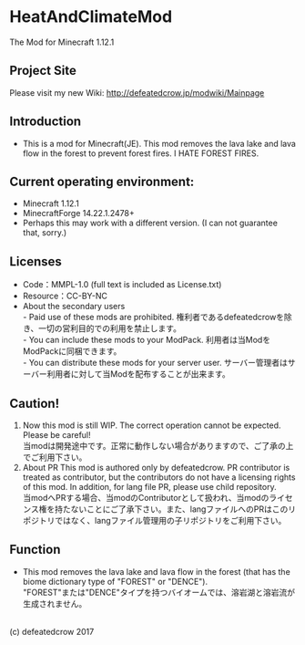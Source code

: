 # HeatAndClimateMod
The Mod for Minecraft 1.12.1

## Project Site
Please visit my new Wiki: http://defeatedcrow.jp/modwiki/Mainpage

## Introduction
- This is a mod for Minecraft(JE). This mod removes the lava lake and lava flow in the forest to prevent forest fires. I HATE FOREST FIRES.

## Current operating environment:
- Minecraft 1.12.1 
- MinecraftForge 14.22.1.2478+
- Perhaps this may work with a different version. (I can not guarantee that, sorry.)
   
## Licenses
- Code：MMPL-1.0  (full text is included as License.txt)  
- Resource：CC-BY-NC
- About the secondary users<br> - Paid use of these mods are prohibited. 権利者であるdefeatedcrowを除き、一切の営利目的での利用を禁止します。<br> - You can include these mods to your ModPack. 利用者は当ModをModPackに同梱できます。<br> - You can distribute these mods for your server user. サーバー管理者はサーバー利用者に対して当Modを配布することが出来ます。<br>

## Caution!
1. Now this mod is still WIP. The correct operation cannot be expected. Please be careful! <br> 当modは開発途中です。正常に動作しない場合がありますので、ご了承の上でご利用下さい。<br>
2. About PR  This mod is authored only by defeatedcrow. PR contributor is treated as contributor, but the contributors do not have a licensing rights of this mod.  In addition, for lang file PR, please use child repository. <br> 当modへPRする場合、当modのContributorとして扱われ、当modのライセンス権を持たないことにご了承下さい。また、langファイルへのPRはこのリポジトリではなく、langファイル管理用の子リポジトリをご利用下さい。  <br>

## Function
- This mod removes the lava lake and lava flow in the forest (that has the biome dictionary type of "FOREST" or "DENCE"). <br> "FOREST"または"DENCE"タイプを持つバイオームでは、溶岩湖と溶岩流が生成されません。

<br>
(c) defeatedcrow 2017
